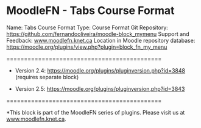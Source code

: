 MoodleFN - Tabs Course Format
============================================

Name: Tabs Course Format
Type: Course Format
Git Repository: https://github.com/fernandooliveira/moodle-block_mymenu
Support and Feedback: www.moodlefn.knet.ca
Location in Moodle repository database: https://moodle.org/plugins/view.php?plugin=block_fn_my_menu 

============================================

- Version 2.4: https://moodle.org/plugins/pluginversion.php?id=3848 (requires separate block)

- Version 2.5: https://moodle.org/plugins/pluginversion.php?id=3843

============================================


*This block is part of the MoodleFN series of plugins. Please visit us at www.moodlefn.knet.ca. 
